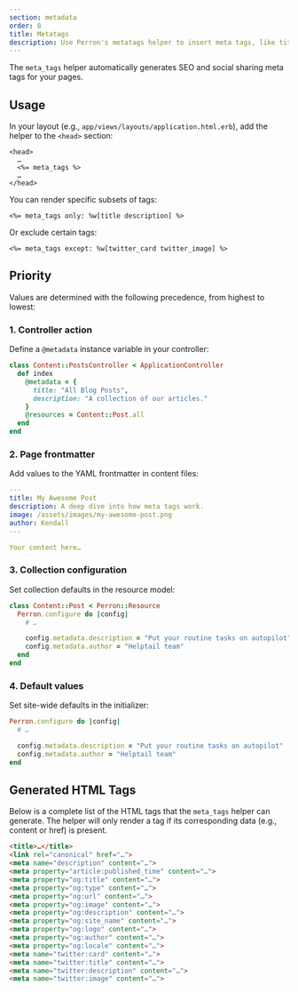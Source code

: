 ```yaml
---
section: metadata
order: 8
title: Metatags
description: Use Perron's metatags helper to insert meta tags, like title, description and og-tags.
---
```


The `meta_tags` helper automatically generates SEO and social sharing meta tags for your pages.


## Usage

In your layout (e.g., `app/views/layouts/application.html.erb`), add the helper to the `<head>` section:
```erb
<head>
  …
  <%= meta_tags %>
  …
</head>
```

You can render specific subsets of tags:
```erb
<%= meta_tags only: %w[title description] %>
```

Or exclude certain tags:
```erb
<%= meta_tags except: %w[twitter_card twitter_image] %>
```


## Priority

Values are determined with the following precedence, from highest to lowest:


### 1. Controller action

Define a `@metadata` instance variable in your controller:
```ruby
class Content::PostsController < ApplicationController
  def index
    @metadata = {
      title: "All Blog Posts",
      description: "A collection of our articles."
    }
    @resources = Content::Post.all
  end
end
```


### 2. Page frontmatter

Add values to the YAML frontmatter in content files:
```yaml
---
title: My Awesome Post
description: A deep dive into how meta tags work.
image: /assets/images/my-awesome-post.png
author: Kendall
---

Your content here…
```


### 3. Collection configuration

Set collection defaults in the resource model:
```ruby
class Content::Post < Perron::Resource
  Perron.configure do |config|
    # …

    config.metadata.description = "Put your routine tasks on autopilot"
    config.metadata.author = "Helptail team"
  end
end
```


### 4. Default values

Set site-wide defaults in the initializer:
```ruby
Perron.configure do |config|
  # …

  config.metadata.description = "Put your routine tasks on autopilot"
  config.metadata.author = "Helptail team"
end
```


## Generated HTML Tags

Below is a complete list of the HTML tags that the `meta_tags` helper can generate. The helper will only render a tag if its corresponding data (e.g., content or href) is present.

```html
<title>…</title>
<link rel="canonical" href="…">
<meta name="description" content="…">
<meta property="article:published_time" content="…">
<meta property="og:title" content="…">
<meta property="og:type" content="…">
<meta property="og:url" content="…">
<meta property="og:image" content="…">
<meta property="og:description" content="…">
<meta property="og:site_name" content="…">
<meta property="og:logo" content="…">
<meta property="og:author" content="…">
<meta property="og:locale" content="…">
<meta name="twitter:card" content="…">
<meta name="twitter:title" content="…">
<meta name="twitter:description" content="…">
<meta name="twitter:image" content="…">
```
